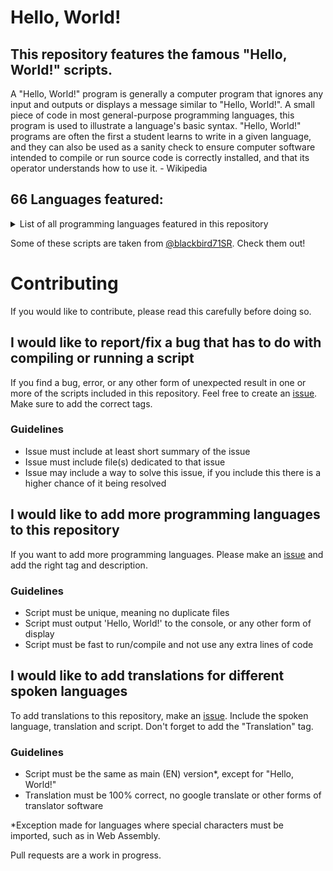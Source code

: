 # Hello, World!

## This repository features the famous "Hello, World!" scripts.

A "Hello, World!" program is generally a computer program that ignores any input and outputs or displays a message similar to "Hello, World!". A small piece of code in most general-purpose programming languages, this program is used to illustrate a language's basic syntax. "Hello, World!" programs are often the first a student learns to write in a given language, and they can also be used as a sanity check to ensure computer software intended to compile or run source code is correctly installed, and that its operator understands how to use it. - Wikipedia

## 66 Languages featured:

<details>
<summary>List of all programming languages featured in this repository</summary>
- ABAP<br>
- ActionScript<br>
- Ada<br>
- ASM<br>
- au3<br>
- A+<br>
- Bash<br>
- BASIC<br>
- Batch<br>
- Brainfuck<br>
- C<br>
- Ceylon<br>
- Clojure<br>
- COBOL<br>
- Cobra<br>
- COOL<br>
- Coffee<br>
- Crystal<br>
- C++<br>
- C#<br>
- D<br>
- Dart<br>
- Delphi<br>
- Dylan<br>
- eC<br>
- Eiffel<br>
- Elixr<br>
- Elm<br>
- Emacs Lisp<br>
- Erlang<br>
- F#<br>
- Fortran<br>
- Genie<br>
- Go<br>
- Groovy<br>
- Harbour<br>
- Haskell<br>
- HTML<br>
- Idris<br>
- INTERCAL
- Java<br>
- JavaScript<br>
- Julia<br>
- Kotlin<br>
- Lisp<br>
- LiveScript<br>
- Magik<br>
- Mercury<br>
- Nemerle<br>
- Nim<br>
- Objective C<br>
- OpenCL<br>
- Pascal<br>
- Perl<br>
- PHP / HackLang<br>
- Python<br>
- Q#<br>
- Ruby<br>
- Rust<br>
- Scala<br>
- Scheme<br>
- Standard Meta Language<br>
- Swift<br>
- TypeScript<br>
- Unreal Script<br>
- Vala<br>
- Vim<br>
- Visual Basic<br>
- Web Assembly<br>
- Lisp<br>
</details>

Some of these scripts are taken from [@blackbird71SR](blackbird71sr.github.io/Hello-World/). Check them out!

# Contributing

If you would like to contribute, please read this carefully before doing so.

## I would like to report/fix a bug that has to do with compiling or running a script

If you find a bug, error, or any other form of unexpected result in one or more of the scripts included in this repository. Feel free to create an [issue](https://github.com/UndefinedToast/HelloWorld/issues/new). Make sure to add the correct tags.

### Guidelines

- Issue must include at least short summary of the issue
- Issue must include file(s) dedicated to that issue
- Issue may include a way to solve this issue, if you include this there is a higher chance of it being resolved

## I would like to add more programming languages to this repository

If you want to add more programming languages. Please make an [issue](https://github.com/UndefinedToast/HelloWorld/issues/new) and add the right tag and description.

### Guidelines

- Script must be unique, meaning no duplicate files
- Script must output 'Hello, World!' to the console, or any other form of display
- Script must be fast to run/compile and not use any extra lines of code

## I would like to add translations for different spoken languages

To add translations to this repository, make an [issue](https://github.com/UndefinedToast/HelloWorld/issues/new). Include the spoken language, translation and script. Don't forget to add the "Translation" tag.

### Guidelines

- Script must be the same as main (EN) version\*, except for "Hello, World!"
- Translation must be 100% correct, no google translate or other forms of translator software

\*Exception made for languages where special characters must be imported, such as in Web Assembly.

Pull requests are a work in progress.
